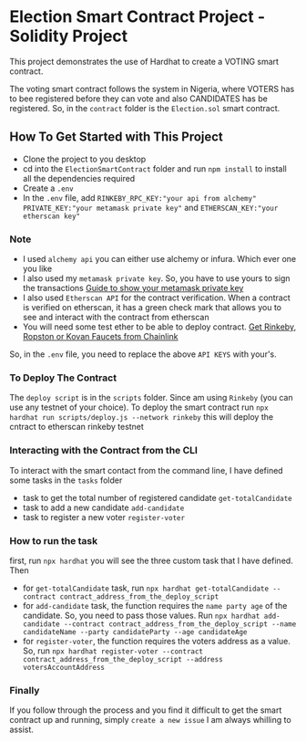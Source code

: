 # Election Smart Contract Project - Solidity Project

This project demonstrates the use of Hardhat to create a VOTING smart contract. 

The voting smart contract follows the system in Nigeria, where VOTERS has to bee registered before they can vote and also CANDIDATES has be registered. So, in the `contract` folder is the `Election.sol` smart contract.

## How To Get Started with This Project

- Clone the project to you desktop
- cd into the `ElectionSmartContract` folder and run `npm install` to install all the dependencies required
- Create a `.env`
- In the `.env` file, add `RINKEBY_RPC_KEY:"your api from alchemy"` `PRIVATE_KEY:"your metamask private key"` and `ETHERSCAN_KEY:"your etherscan key"`

### Note

- I used `alchemy api` you can either use alchemy or infura. Which ever one you like
- I also used my `metamask private key`. So, you have to use yours to sign the transactions [Guide to show your metamask private key](https://metamask.zendesk.com/hc/en-us/articles/360015289632-How-to-Export-an-Account-Private-Key)
- I also used `Etherscan API` for the contract verification. When a contract is verified on etherscan, it has a green check mark that allows you to see and interact with the contract from etherscan
- You will need some test ether to be able to deploy contract. [Get Rinkeby, Ropston or Kovan Faucets from Chainlink](https://faucets.chain.link/rinkeby)

So, in the `.env` file, you need to replace the above `API KEYS` with your's.

### To Deploy The Contract

The `deploy script` is in the `scripts` folder. Since am using `Rinkeby` (you can use any testnet of your choice). To deploy the smart contract run
`npx hardhat run scripts/deploy.js --network rinkeby` this will deploy the cntract to etherscan rinkeby testnet

### Interacting with the Contract from the CLI

To interact with the smart contact from the command line, I have defined some tasks in the `tasks` folder
- task to get the total number of registered candidate `get-totalCandidate`
- task to add a new candidate `add-candidate`
- task to register a new voter `register-voter`

### How to run the task

first, run `npx hardhat` you will see the three custom task that I have defined. Then

- for `get-totalCandidate` task, run `npx hardhat get-totalCandidate --contract contract_address_from_the_deploy_script`
- for `add-candidate` task, the function requires the `name party age` of the candidate. So, you need to pass those values. Run `npx hardhat add-candidate --contract contract_address_from_the_deploy_script --name candidateName --party candidateParty --age candidateAge`
- for `register-voter`, the function requires the voters address as a value. So, run `npx hardhat register-voter --contract contract_address_from_the_deploy_script --address votersAccountAddress`

### Finally
If you follow through the process and you find it difficult to get the smart contract up and running, simply `create a new issue` I am always whilling to assist.
